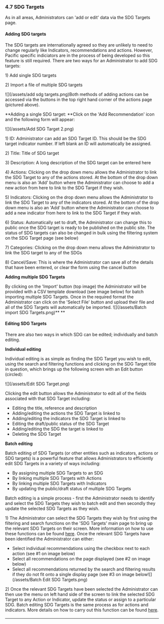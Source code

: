 ### 4.7 SDG Targets

As in all areas, Administrators can 'add or edit' data via the SDG Targets page.

#### Adding SDG targets

The SDG targets are internationally agreed so they are unlikely to need to change regularly like Indicators, recommendations and actions. However, Pacific specific indiciators are in the process of being developed so this feature is still required. There are two ways for an Administrator to add SDG targets:

1\) Add single SDG targets

2\) Import a file of multiple SDG targets

![](/assets/add sdg targets.png)Both methods of adding actions can be accessed via the buttons in the top right hand corner of the actions page \(pictured above\).

**Adding a single SDG target: **Click on the 'Add Recommendation' icon and the following form will appear:

![](/assets/Add SDG Target 2.png)

1\) ID: Administrator can add an SDG Target ID. This should be the SDG target indicator number. If left blank an ID will automatically be assigned.

2\) Title: Title of SDG target

3\) Description: A long description of the SDG target can be entered here

4\) Actions: Clicking on the drop down menu allows the Administrator to link the SDG Target to any of the actions stored. At the bottom of the drop down menu is also an 'Add' button where the Administrator can choose to add a new action from here to link to the SDG Target if they wish.

5\) Indicators: Clicking on the drop down menu allows the Administrator to link the SDG Target to any of the indicators stored. At the bottom of the drop down menu is also an 'Add' button where the Administrator can choose to add a new indicator from here to link to the SDG Target if they wish.

6\) Status: Automatically set to draft, the Administrator can change this to public once the SDG target is ready to be published on the public site. The status of SDG targets can also be changed in bulk using the filtering system on the SDG Target page \(see below\)

7\) Categories: Clicking on the drop down menu allows the Administrator to link the SDG target to any of the SDGs

8\) Cancel/Save: This is where the Administrator can save all of the details that have been entered, or clear the form using the cancel button

**Adding multiple SDG Targets**

By clicking on the 'Import' button \(top image\) the Administrator will be provided with a CSV template download \(see image below\) for batch importing multiple SDG Targets. Once in the required format the Administrator can click on the 'Select File' button and upload their file and all of the SDG Targets will automatically be imported. ![](/assets/Batch import SDG Targets.png)** **

#### Editing SDG Targets

There are also two ways in which SDG can be edited; individually and batch editing.

**Individual editing**

Individual editing is as simple as finding the SDG Target you wish to edit, using the search and filtering functions and clicking on the SDG Target title in question, which brings up the following screen with an Edit button \(circled\):

![](/assets/Edit SDG Target.png)

Clicking the edit button allows the Administrator to edit all of the fields associated with that SDG Target including:

* Editing the title, reference and description
* Adding/editing the actions the SDG Target is linked to
* Adding/editing the indicators the SDG Target is linked to
* Editing the draft/public status of the SDG Target
* Adding/editing the SDG the target is linked to
* Deleting the SDG Target

**Batch editing**

Batch editing of SDG Targets \(or other entities such as indicators, actions or SDG targets\) is a powerful feature that allows Administrators to efficiently edit SDG Targets in a variety of ways including:

* By assigning multiple SDG Targets to an SDG
* By linking multiple SDG Targets with Actions
* By linking multiple SDG Targets with Indicators
* By updating the public/draft status of multiple SDG Targets

Batch editing is a simple process - first the Administrator needs to identify and select the SDG Targets they wish to batch edit and then secondly they update the selected SDG Targets as they wish.

1\) The Administrator can select the SDG Targets they wish by first using the filtering and search functions on the 'SDG Targets' main page to bring up the relevant SDG Targets on their screen. More information on how to use these functions can be found [here](/visitors/actions.md). Once the relevant SDG Targets have been identified the Administrator can either:

* Select individual recommendations using the checkbox next to each action \(see \#1 on image below\)
* Select all recommendations on the page displayed \(see \#2 on image below\)
* Select all recommendations returned by the search and filtering results if they do not fit onto a single display page \(see \#3 on image below![](/assets/Batch Edit SDG Targets.png)

2\) Once the relevant SDG Targets have been selected the Administrator can then use the menu on left hand side of the screen to link the selected SDG Target to any Action or Indicator, update the status or assign to a particular SDG. Batch editing SDG Targets is the same process as for actions and indicators. More details on how to carry out this function can be found [here](/users/actions.md).

####

---
